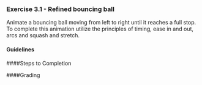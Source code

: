 ### Exercise 3.1 - Refined bouncing ball

Animate a bouncing ball moving from left to right until it reaches a full stop. To complete this animation utilize the principles of timing, ease in and out, arcs and squash and stretch.

#### Guidelines

####Steps to Completion

####Grading